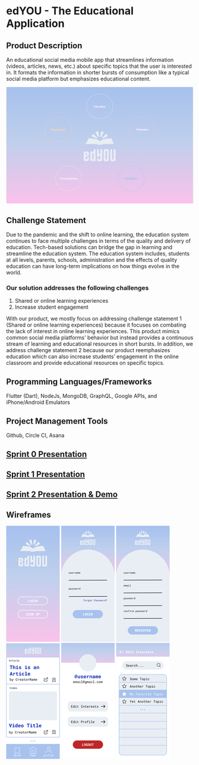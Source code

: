 # edYOU - The Educational Application

## Product Description 

An educational social media mobile app that streamlines information (videos, articles, news, etc.) about specific topics that the user is interested in. It formats the information in shorter bursts of consumption like a typical social media platform but emphasizes educational content.

<p align="center">
  <img 
    src="/wireframes/Header.png"
  >
</p>

## Challenge Statement
 
Due to the pandemic and the shift to online learning, the education system continues to face multiple challenges in terms of the quality and delivery of education. Tech-based solutions can bridge the gap in learning and streamline the education system. The education system includes, students at all levels, parents, schools, administration and the effects of quality education can have long-term implications on how things evolve in the world.

### Our solution addresses the following challenges

1. Shared or online learning experiences 
2. Increase student engagement

With our product, we mostly focus on addressing challenge statement 1 (Shared or online learning experiences) because it focuses on combating the lack of interest in online learning experiences. This product mimics common social media platforms' behavior but instead provides a continuous stream of learning and educational resources in short bursts. In addition, we address challenge statement 2 because our product reemphasizes education which can also increase students’ engagement in the online classroom and provide educational resources on specific topics.

## Programming Languages/Frameworks

Flutter (Dart), NodeJs, MongoDB, GraphQL, Google APIs, and iPhone/Android Emulators

## Project Management Tools

Github, Circle CI, Asana

## [Sprint 0 Presentation](https://youtu.be/SXnvakehMOw)
## [Sprint 1 Presentation](https://youtu.be/euD2k7JsRis)
## [Sprint 2 Presentation & Demo](https://youtu.be/07hM9DYSllw)

## Wireframes
<p float="left">
  <img src="/wireframes/welcomepage.png" />
  <img src="/wireframes/loginpage.png" /> 
  <img src="/wireframes/registrationpage.png" />
  <img src="/wireframes/homepage.png" /> 
  <img src="/wireframes/profilepage.png" />
  <img src="/wireframes/editinterestspage.png" />
</p>


